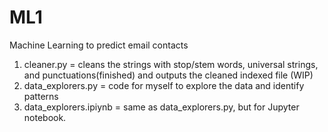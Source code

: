 # ML1
Machine Learning to predict email contacts

1) cleaner.py = cleans the strings with stop/stem words, universal strings, and punctuations(finished) and outputs the cleaned indexed file (WIP)
2) data_explorers.py = code for myself to explore the data and identify patterns
3) data_explorers.ipiynb = same as data_explorers.py, but for Jupyter notebook.